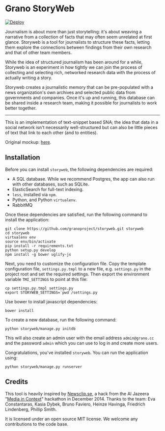 # Grano StoryWeb

[![Deploy](https://www.herokucdn.com/deploy/button.png)](https://heroku.com/deploy?template=https://github.com/granoproject/storyweb)

Journalism is about more than just storytelling: it's about weaving a narrative from a collection of facts that may often seem unrelated at first glance.
Storyweb is a tool for journalists to structure these facts, letting them explore the connections between findings from their own research and that of other team members. 

While the idea of structured journalism has been around for a while, Storyweb is an experiment in how tightly we can join the process of collecting and selecting rich, networked research data with the process of actually writing a story.

Storyweb creates a journalistic memory that can be pre-populated with a news organization's own archives and selected public data from governments and companies. Once it's up and running, this database can be shared inside a research team, making it possible for journalists to work better together.

---

This is an implementation of text-snippet based SNA; the idea that data
in a social network isn't necessarily well-structured but can also be 
little pieces of text that link to each other (and to entities).

Original mockup: [here](http://opendatalabs.org/misc/demo/grano/_mockup).

## Installation

Before you can install ``storyweb``, the following dependencies are required:

* A SQL database. While we recommend Postgres, the app can also run with other databases, such as SQLite.
* ElasticSearch for full-text indexing.
* ``less``, installed via ``npm``.
* Python, and Python ``virtualenv``.
* RabbitMQ

Once these dependencies are satisfied, run the following command to install the application:

    git clone https://github.com/granoproject/storyweb.git storyweb
    cd storyweb
    virtualenv env
    source env/bin/activate
    pip install -r requirements.txt
    python setup.py develop
    npm install -g bower uglify-js

Next, you need to customize the configuration file. Copy the template configuration file, ``settings.py.tmpl`` to a new file, e.g. ``settings.py`` in the project root and set the required settings. Then export the environment variable ``TMI_SETTINGS`` to point at this file:

    cp settings.py.tmpl settings.py
    export STORYWEB_SETTINGS=`pwd`/settings.py

Use bower to install javascript dependencies:

    bower install

To create a new database, run the following command: 

    python storyweb/manage.py initdb

This will also create an admin user with the email address ``admin@grano.cc`` and the password ``admin`` which you can use to log in and create more users.

Congratulations, you've installed ``storyweb``. You can run the application using:

    python storyweb/manage.py runserver


## Credits

This tool is heavily inspired by [Newsclip.se](http://canvas.challengepost.com/submissions/30703-newsclip-se), a hack from the Al Jazeera "[Media in Context](http://canvas.aljazeera.com/)" hackathon in December 2014. Thanks to the team: Eva Constantaras, Kasia Dybek, Bruno Faviero, Heinze Havinga, Friedrich Lindenberg, Phillip Smith.

It is licensed under an open source MIT license. We welcome any contributions to the code base.
